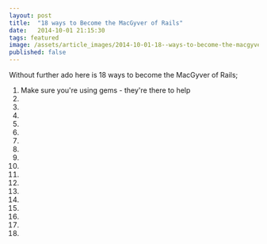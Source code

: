 ```yaml
---
layout: post
title:  "18 ways to Become the MacGyver of Rails"
date:   2014-10-01 21:15:30
tags: featured
image: /assets/article_images/2014-10-01-18--ways-to-become-the-macgyver-of-rails/article1.jpg
published: false
---
```

Without further ado here is 18 ways to become the MacGyver of Rails;

1. Make sure you're using gems - they're there to help
2. 
3.
4.
5.
6.
7.
8.
9.
10.
11.
12.
13.
14.
15.
16.
17.
18.
